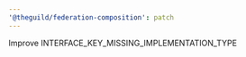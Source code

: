 ```yaml
---
'@theguild/federation-composition': patch
---
```


Improve INTERFACE_KEY_MISSING_IMPLEMENTATION_TYPE
